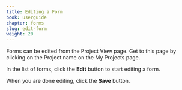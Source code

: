 ```yaml
---
title: Editing a Form
book: userguide
chapter: forms
slug: edit-form
weight: 20
---
```


Forms can be edited from the Project View page. Get to this page by clicking on the Project name on the My Projects page.

In the list of forms, click the **Edit** button to start editing a form.

When you are done editing, click the **Save** button.

